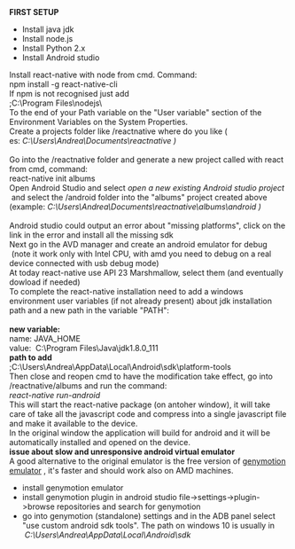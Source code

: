 <div><b>FIRST SETUP</b></div>
<ul>
 	<li>Install java jdk</li>
 	<li>Install node.js</li>
 	<li>Install Python 2.x</li>
 	<li>Install Android studio</li>
</ul>
<div>Install react-native with node from cmd. Command:</div>
<div>
<div>npm install -g react-native-cli</div>
</div>
<div></div>
<div>If npm is not recognised just add</div>
<div>
<div>
<div>;C:\Program Files\nodejs\</div>
</div>
</div>
<div>To the end of your Path variable on the "User variable" section of the Environment Variables on the System Properties.</div>
<div></div>
<div>Create a projects folder like /reactnative where do you like ( es: <i>C:\Users\Andrea\Documents\reactnative )</i></div>
<div><i> </i></div>
<div>Go into the /reactnative folder and generate a new project called with react from cmd, command:</div>
<div>
<div>react-native init albums</div>
</div>
<div></div>
<div>Open Android Studio and select <i>open a new existing Android studio project  </i>and select the /android folder into the "albums" project created above (example: <i>C:\Users\Andrea\Documents\reactnative\albums\android )</i></div>
<div><i> </i></div>
<div>Android studio could output an error about "missing platforms", click on the link in the error and install all the missing sdk</div>
<div></div>
<div>Next go in the AVD manager and create an android emulator for debug  (note it work only with Intel CPU, with amd you need to debug on a real device connected with usb debug mode)</div>
<div>At today react-native use API 23 Marshmallow, select them (and eventually dowload if needed)</div>
<div></div>
<div>To complete the react-native installation need to add a windows environment user variables (if not already present) about jdk installation path and a new path in the variable "PATH":</div>
<div><b> </b></div>
<div></div>
<div><b>new variable:</b></div>
<div>name: JAVA_HOME</div>
<div>value:  C:\Program Files\Java\jdk1.8.0_111</div>
<div></div>
<div></div>
<div><b>path to add</b></div>
<div>;C:\Users\Andrea\AppData\Local\Android\sdk\platform-tools</div>
<div></div>
<div>Then close and reopen cmd to have the modification take effect, go into /reactnative/albums and run the command:</div>
<div></div>
<div>
<div>
<div><em>react-native run-android</em></div>
</div>
</div>
<div></div>
<div>This will start the react-native package (on antoher window), it will take care of take all the javascript code and compress into a single javascript file and make it available to the device.</div>
<div>In the original window the application will build for android and it will be automatically installed and opened on the device.</div>
<div></div>
<div></div>
<div><b>issue about slow and unresponsive android virtual emulator</b></div>
<div>A good alternative to the original emulator is the free version of <a href="https://www.genymotion.com/fun-zone/">genymotion emulator</a> , it's faster and should work also on AMD machines.</div>
<ul>
 	<li>install genymotion emulator</li>
 	<li>install genymotion plugin in android studio file-&gt;settings-&gt;plugin-&gt;browse repositories and search for genymotion</li>
 	<li>go into genymotion (standalone) settings and in the ADB panel select "use custom android sdk tools". The path on windows 10 is usually in  <i>C:\Users\Andrea\AppData\Local\Android\sdk</i></li>
</ul>
<div></div>
<div></div>
